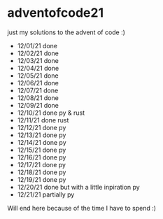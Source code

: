 # adventofcode21

just my solutions to the advent of code :)

- 12/01/21 done
- 12/02/21 done
- 12/03/21 done
- 12/04/21 done
- 12/05/21 done
- 12/06/21 done
- 12/07/21 done
- 12/08/21 done
- 12/09/21 done
- 12/10/21 done py & rust
- 12/11/21 done rust
- 12/12/21 done py
- 12/13/21 done py 
- 12/14/21 done py
- 12/15/21 done py
- 12/16/21 done py
- 12/17/21 done py
- 12/18/21 done py
- 12/19/21 done py
- 12/20/21 done but with a little inpiration py
- 12/21/21 partially py
  
Will end here because of the time I have to spend :)